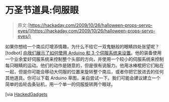 # 万圣节道具:伺服眼

> 原文:[https://hackaday.com/2009/10/26/halloween-props-servo-eyes/](https://hackaday.com/2009/10/26/halloween-props-servo-eyes/)

如果你想给一个南瓜灯增添情趣，为什么不给它一双鬼魅般的眼睛四处张望呢？[todbot] [向我们展示了如何使用 Arduino 和 3 个伺服系统来设置](http://www.flickr.com/photos/todbot/3991211183/)。他的装备使用一个业余爱好伺服系统来控制整个头部的方向，并使用一个较小的伺服系统来控制每只眼睛的运动。他们的动作是随意的，但是很有说服力。他用冰棒棍把它们粘在一起，但是你可能会移动大伺服的位置来旋转整个南瓜，或者你把它放进去的任何其他道具。你可以下载 Arduino 草图，亲自尝试一下。我们可能会建议建立一个简单的齿轮齿条钻机，用一个单一的伺服旋转两个眼球。

[via [HackedGadgets](http://hackedgadgets.com/)